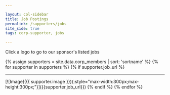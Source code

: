 ```yaml
---

layout: col-sidebar
title: Job Postings
permalink: /supporters/jobs
site_side: true
tags: corp-supporter, jobs

---
```


Click a logo to go to our sponsor's listed jobs

{% assign supporters = site.data.corp_members | sort: 'sortname' %}
{% for supporter in supporters %}
{% if supporter.job_url %}
<hr>
[![Image]({{ supporter.image }}){:style="max-width:300px;max-height:300px;"}]({{supporter.job_url}})
{% endif %}
{% endfor %}